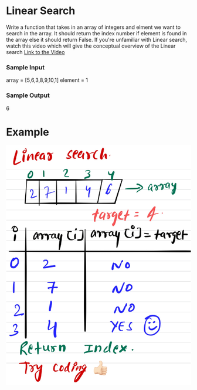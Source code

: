 # Linear Search #
Write a function that takes in an array of integers and elment we want to search in the array. It should return the index number if element is found in the array else it should return False.
If you're unfamiliar with Linear search, watch this video which will give the conceptual overview of the Linear search [Link to the Video](https://www.linkedin.com/posts/mayank-dubey11_datastructures-algorithm-linearsearch-activity-6752881789292818432--25H)
### Sample Input ###
array = [5,6,3,8,9,10,1]
element = 1
### Sample Output ###
6
# Example #
![](Images/LinearSearch.jpg)
